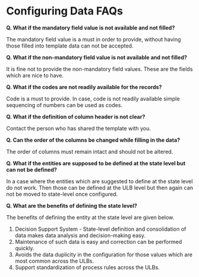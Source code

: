 # Configuring Data FAQs

**Q. What if the mandatory field value is not available and not filled?**

The mandatory field value is a must in order to provide, without having those filled into template data can not be accepted.

**Q. What if the non-mandatory field value is not available and not filled?**

It is fine not to provide the non-mandatory field values. These are the fields which are nice to have.

**Q. What if the codes are not readily available for the records?**

Code is a must to provide. In case, code is not readily available simple sequencing of numbers can be used as codes.

**Q. What if the definition of column header is not clear?**

Contact the person who has shared the template with you.

**Q. Can the order of the columns be changed while filling in the data?**

The order of columns must remain intact and should not be altered.

**Q. What if the entities are supposed to be defined at the state level but can not be defined?**

In a case where the entities which are suggested to define at the state level do not work. Then those can be defined at the ULB level but then again can not be moved to state-level once configured.

**Q. What are the benefits of defining the state level?**

The benefits of defining the entity at the state level are given below.

1. Decision Support System - State-level definition and consolidation of data makes data analysis and decision-making easy.
2. Maintenance of such data is easy and correction can be performed quickly.
3. Avoids the data duplicity in the configuration for those values which are most common across the ULBs.
4. Support standardization of process rules across the ULBs.
